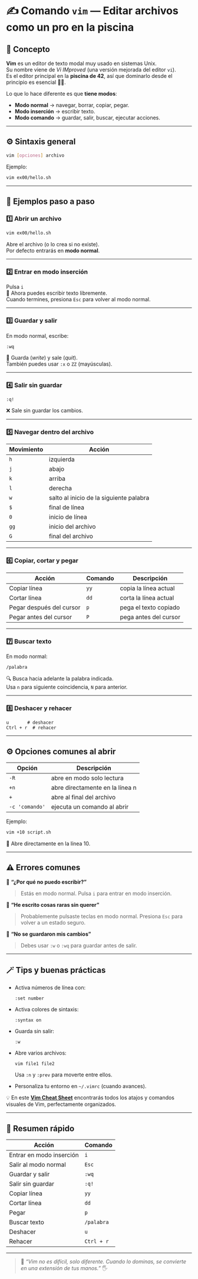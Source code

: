 # ✍️ Comando `vim` — Editar archivos como un pro en la piscina

## 🧠 Concepto
**Vim** es un editor de texto modal muy usado en sistemas Unix.  
Su nombre viene de *Vi IMproved* (una versión mejorada del editor `vi`).  
Es el editor principal en la **piscina de 42**, así que dominarlo desde el principio es esencial 🏊‍♂️.

Lo que lo hace diferente es que **tiene modos**:  
- **Modo normal** → navegar, borrar, copiar, pegar.  
- **Modo inserción** → escribir texto.  
- **Modo comando** → guardar, salir, buscar, ejecutar acciones.

---

## ⚙️ Sintaxis general
```bash
vim [opciones] archivo
```
Ejemplo:
```bash
vim ex00/hello.sh
```

---

## 📘 Ejemplos paso a paso

### 1️⃣ Abrir un archivo
```bash
vim ex00/hello.sh
```
Abre el archivo (o lo crea si no existe).  
Por defecto entrarás en **modo normal**.

---

### 2️⃣ Entrar en modo inserción
Pulsa `i`  
📝 Ahora puedes escribir texto libremente.  
Cuando termines, presiona `Esc` para volver al modo normal.

---

### 3️⃣ Guardar y salir
En modo normal, escribe:
```vim
:wq
```
💾 Guarda (*write*) y sale (*quit*).  
También puedes usar `:x` o `ZZ` (mayúsculas).

---

### 4️⃣ Salir sin guardar
```vim
:q!
```
❌ Sale sin guardar los cambios.

---

### 5️⃣ Navegar dentro del archivo
| Movimiento | Acción |
|-------------|---------|
| `h` | izquierda |
| `j` | abajo |
| `k` | arriba |
| `l` | derecha |
| `w` | salto al inicio de la siguiente palabra |
| `$` | final de línea |
| `0` | inicio de línea |
| `gg` | inicio del archivo |
| `G` | final del archivo |

---

### 6️⃣ Copiar, cortar y pegar
| Acción | Comando | Descripción |
|--------|----------|-------------|
| Copiar línea | `yy` | copia la línea actual |
| Cortar línea | `dd` | corta la línea actual |
| Pegar después del cursor | `p` | pega el texto copiado |
| Pegar antes del cursor | `P` | pega antes del cursor |

---

### 7️⃣ Buscar texto
En modo normal:
```vim
/palabra
```
🔍 Busca hacia adelante la palabra indicada.  
Usa `n` para siguiente coincidencia, `N` para anterior.

---

### 8️⃣ Deshacer y rehacer
```vim
u       # deshacer
Ctrl + r  # rehacer
```

---

## ⚙️ Opciones comunes al abrir
| Opción | Descripción |
|--------|-------------|
| `-R` | abre en modo solo lectura |
| `+n` | abre directamente en la línea n |
| `+` | abre al final del archivo |
| `-c 'comando'` | ejecuta un comando al abrir |

Ejemplo:
```bash
vim +10 script.sh
```
📍 Abre directamente en la línea 10.

---

## ⚠️ Errores comunes

🚫 **“¿Por qué no puedo escribir?”**  
> Estás en modo normal. Pulsa `i` para entrar en modo inserción.

🚫 **“He escrito cosas raras sin querer”**  
> Probablemente pulsaste teclas en modo normal. Presiona `Esc` para volver a un estado seguro.

🚫 **“No se guardaron mis cambios”**  
> Debes usar `:w` o `:wq` para guardar antes de salir.

---

## 🪄 Tips y buenas prácticas

- Activa números de línea con:
  ```vim
  :set number
  ```
- Activa colores de sintaxis:
  ```vim
  :syntax on
  ```
- Guarda sin salir:
  ```vim
  :w
  ```
- Abre varios archivos:
  ```bash
  vim file1 file2
  ```
  Usa `:n` y `:prev` para moverte entre ellos.

- Personaliza tu entorno en `~/.vimrc` (cuando avances).

💡 En este [**Vim Cheat Sheet**](https://vim.rtorr.com/lang/es_es) encontrarás todos los atajos y comandos visuales de Vim, perfectamente organizados.

---

## 🎯 Resumen rápido

| Acción | Comando |
|--------|----------|
| Entrar en modo inserción | `i` |
| Salir al modo normal | `Esc` |
| Guardar y salir | `:wq` |
| Salir sin guardar | `:q!` |
| Copiar línea | `yy` |
| Cortar línea | `dd` |
| Pegar | `p` |
| Buscar texto | `/palabra` |
| Deshacer | `u` |
| Rehacer | `Ctrl + r` |

---

> 💬 *“Vim no es difícil, solo diferente. Cuando lo dominas, se convierte en una extensión de tus manos.”* 🖐️
